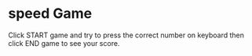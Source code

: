 # speed Game
Click START game and try to press the correct number on keyboard then click END game to see your score.
